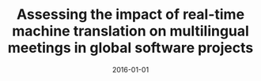 ---
title: "Assessing the impact of real-time machine translation on multilingual meetings in global software projects"
collection: publications
category: manuscripts
permalink: /publication/2016-01-01-Assessing-the-impact-of-real-time-machine-translation-on-multilingual-meetings-in-global-software-projects
date: 2016-01-01
venue: 'Empir. Softw. Eng.'
paperurl: 'https://doi.org/10.1007/s10664-015-9372-x'
citation: ' Fabio Calefato,  Filippo Lanubile,  Tayana Conte,  Rafael Prikladnicki, &quot;Assessing the impact of real-time machine translation on multilingual meetings in global software projects.&quot; <i>Empir. Softw. Eng.</i>, 2016. DOI: <a href="https://doi.org/10.1007/s10664-015-9372-x">10.1007/s10664-015-9372-x</a>.'
doi: 10.1007/s10664-015-9372-x'
---